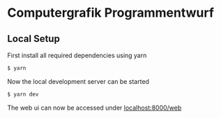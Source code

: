 # Computergrafik Programmentwurf

## Local Setup

First install all required dependencies using yarn

```bash
$ yarn
```

Now the local development server can be started

```bash
$ yarn dev
```

The web ui can now be accessed under [localhost:8000/web](http://localhost:8000/web)